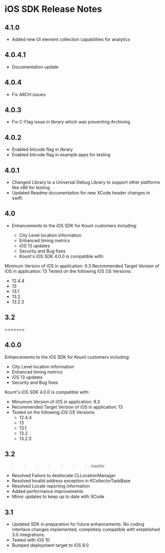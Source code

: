 # iOS SDK Release Notes


## 4.1.0

* Added new UI element collection capabilities for analytics

## 4.0.4.1

* Documentation update

## 4.0.4

* Fix ARCH issues

## 4.0.3

* Fix C-Flag issue in library which was preventing Archiving

## 4.0.2

* Enabled bitcode flag in library
* Enabled bitcode flag in example apps for testing

## 4.0.1

* Changed Library to a Universal Debug Library to support other platforms like x86 for testing
* Updated Readme documentation for new XCode header changes in swift.

## 4.0

* Enhancements to the iOS SDK for Kount customers including:

  * City Level location information
  * Enhanced timing metrics
  * iOS 13 updates
  * Security and Bug fixes
  * Kount's iOS SDK 4.0.0 is compatible with:

Minimum Version of iOS in application: 9.3
Recommended Target Version of iOS in application: 13
Tested on the following iOS OS Versions:

* 12.4.4
* 13
* 13.1
* 13.2
* 13.2.3

## 3.2
=======
## 4.0.0

Enhancements to the iOS SDK for Kount customers including:
* City Level location information
* Enhanced timing metrics
* iOS 13 updates
* Security and Bug fixes

Kount's iOS SDK 4.0.0 is compatible with:
* Minumum Version of iOS in application: 9.3
* Recommended Target Version of iOS in application: 13
* Tested on the following iOS OS Versions:
  * 12.4.4
  * 13
  * 13.1
  * 13.2
  * 13.2.3

## 3.2 
>>>>>>> master

* Resolved Failure to deallocate CLLocationManager
* Resolved Invalid address exception in KCollectorTaskBase
* Resolved Locale reporting information
* Added performance improvements
* Minor updates to keep up to date with XCode

## 3.1

* Updated SDK in preparation for future enhancements. No coding interface changes implemented, completely compatible with established 3.0 integrations.
* Tested with iOS 10
* Bumped deployment target to iOS 8.0
